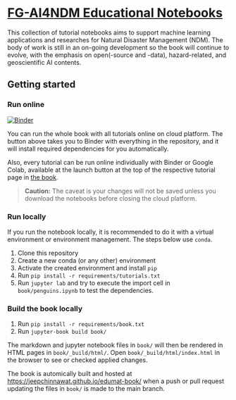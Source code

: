 # [FG-AI4NDM Educational Notebooks](https://jeepchinnawat.github.io/edumat-book/)

This collection of tutorial notebooks aims to support machine learning applications and researches for Natural Disaster Management (NDM). The body of work is still in an on-going development so the book will continue to evolve, with the emphasis on open(-source and -data), hazard-related, and geoscientific AI contents.

## Getting started

### Run online

[![Binder](https://mybinder.org/badge_logo.svg)](https://mybinder.org/v2/gh/jeepchinnawat/edumat-book/HEAD)

You can run the whole book with all tutorials online on cloud platform. The button above takes you to Binder with everything in the repository, and it will install required dependencies for you automatically.

Also, every tutorial can be run online individually with Binder or Google Colab, available at the launch button at the top of the respective tutorial page in [the book](https://jeepchinnawat.github.io/edumat-book/).

> **Caution:**
> The caveat is your changes will not be saved unless you download the notebooks before closing the cloud platform.

### Run locally

If you run the notebook locally, it is recommended to do it with a virtual environment or environment management. The steps below use `conda`.

1. Clone this repository
2. Create a new conda (or any other) environment
3. Activate the created environment and install `pip`
4. Run `pip install -r requirements/tutorials.txt`
5. Run `jupyter lab` and try to execute the import cell in `book/penguins.ipynb` to test the dependencies.

### Build the book locally

1. Run `pip install -r requirements/book.txt`
2. Run `jupyter-book build book/`

The markdown and jupyter notebook files in `book/` will then be rendered in HTML pages in `book/_build/html/`.
Open `book/_build/html/index.html` in the browser to see or checked applied changes.

The book is automically built and hosted at https://jeepchinnawat.github.io/edumat-book/ when a push or pull request updating the files in `book/` is made to the main branch.